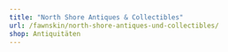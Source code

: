 ```yaml
---
title: "North Shore Antiques & Collectibles"
url: /fawnskin/north-shore-antiques-und-collectibles/
shop: Antiquitäten
---
```

